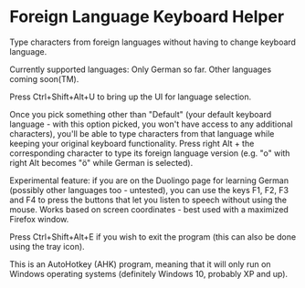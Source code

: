 # Foreign Language Keyboard Helper
Type characters from foreign languages without having to change keyboard language.

Currently supported languages:
Only German so far. Other languages coming soon(TM).

Press Ctrl+Shift+Alt+U to bring up the UI for language selection.

Once you pick something other than "Default" (your default keyboard language - with this option picked, you won't have access to any additional characters), you'll be able to type characters from that language while keeping your original keyboard functionality. Press right Alt + the corresponding character to type its foreign language version (e.g. "o" with right Alt becomes "ö" while German is selected).

Experimental feature: if you are on the Duolingo page for learning German (possibly other languages too - untested), you can use the keys F1, F2, F3 and F4 to press the buttons that let you listen to speech without using the mouse. Works based on screen coordinates - best used with a maximized Firefox window.

Press Ctrl+Shift+Alt+E if you wish to exit the program (this can also be done using the tray icon).

This is an AutoHotkey (AHK) program, meaning that it will only run on Windows operating systems (definitely Windows 10, probably XP and up).
